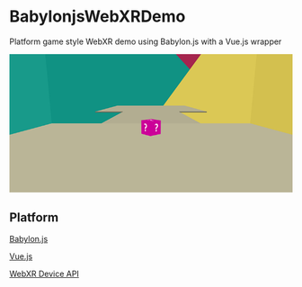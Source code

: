 BabylonjsWebXRDemo
======================================

Platform game style WebXR demo using Babylon.js with a Vue.js wrapper

![Image representing BabylonjsWebXRDemo](public/webxrexample.png?raw=true "BabylonjsWebXRDemo")

## Platform

[Babylon.js](https://www.babylonjs.com/)

[Vue.js](https://vuejs.org/)

[WebXR Device API](https://developer.mozilla.org/en-US/docs/Web/API/WebXR_Device_API)